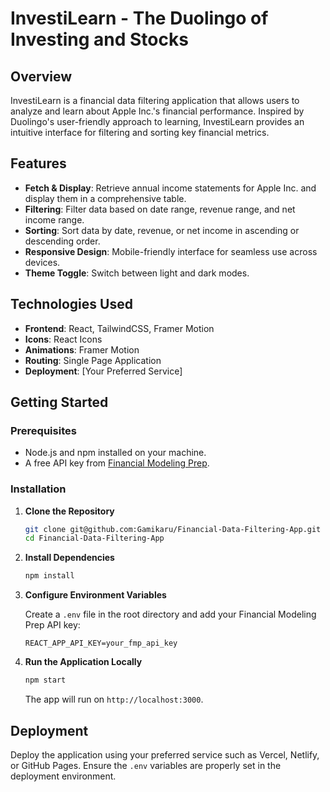 # InvestiLearn - The Duolingo of Investing and Stocks

## Overview

InvestiLearn is a financial data filtering application that allows users to analyze and learn about Apple Inc.'s financial performance. Inspired by Duolingo's user-friendly approach to learning, InvestiLearn provides an intuitive interface for filtering and sorting key financial metrics.

## Features

- **Fetch & Display**: Retrieve annual income statements for Apple Inc. and display them in a comprehensive table.
- **Filtering**: Filter data based on date range, revenue range, and net income range.
- **Sorting**: Sort data by date, revenue, or net income in ascending or descending order.
- **Responsive Design**: Mobile-friendly interface for seamless use across devices.
- **Theme Toggle**: Switch between light and dark modes.

## Technologies Used

- **Frontend**: React, TailwindCSS, Framer Motion
- **Icons**: React Icons
- **Animations**: Framer Motion
- **Routing**: Single Page Application
- **Deployment**: [Your Preferred Service]

## Getting Started

### Prerequisites

- Node.js and npm installed on your machine.
- A free API key from [Financial Modeling Prep](https://financialmodelingprep.com/).

### Installation

1. **Clone the Repository**

    ```bash
    git clone git@github.com:Gamikaru/Financial-Data-Filtering-App.git
    cd Financial-Data-Filtering-App
    ```

2. **Install Dependencies**

    ```bash
    npm install
    ```

3. **Configure Environment Variables**

    Create a `.env` file in the root directory and add your Financial Modeling Prep API key:

    ```
    REACT_APP_API_KEY=your_fmp_api_key
    ```

4. **Run the Application Locally**

    ```bash
    npm start
    ```

    The app will run on `http://localhost:3000`.

## Deployment

Deploy the application using your preferred service such as Vercel, Netlify, or GitHub Pages. Ensure the `.env` variables are properly set in the deployment environment.
